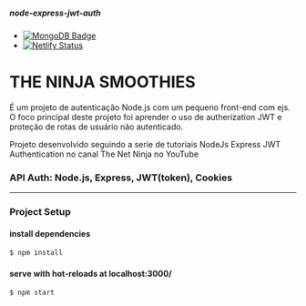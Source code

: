 ##### node-express-jwt-auth 
- [![MongoDB Badge](https://img.shields.io/badge/-Atlas%20MongoDB-6AA127?style=flat-square&labelColor=47A24B&logo=MongoDB&logoColor=white&link=https://www.mongodb.com/cloud/atlas)](https://www.mongodb.com/cloud/atlas)
- [![Netlify Status](https://api.netlify.com/api/v1/badges/d80069d0-31d1-4253-b62b-90212be743ae/deploy-status)](https://app.netlify.com/sites/rsromulo-sds2-delivery/deploys)

# THE NINJA SMOOTHIES
  É um projeto de autenticação Node.js com um pequeno front-end com ejs. O foco principal deste projeto foi aprender o uso de autherization JWT e proteção de rotas de usuário não autenticado.
  
  Projeto desenvolvido seguindo a serie de tutoriais NodeJs Express JWT Authentication no canal The Net Ninja no YouTube

### API Auth: Node.js, Express, JWT(token), Cookies
---
### Project Setup
#### install dependencies
```bash
$ npm install
```
#### serve with hot-reloads at localhost:3000/

```bash
$ npm start
```
